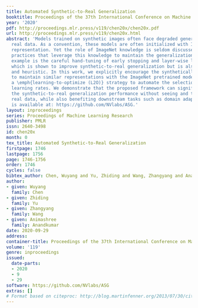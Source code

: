 ```yaml
---
title: Automated Synthetic-to-Real Generalization
booktitle: Proceedings of the 37th International Conference on Machine Learning
year: '2020'
pdf: http://proceedings.mlr.press/v119/chen20x/chen20x.pdf
url: http://proceedings.mlr.press/v119/chen20x.html
abstract: 'Models trained on synthetic images often face degraded generalization to
  real data. As a convention, these models are often initialized with ImageNet pretrained
  representation. Yet the role of ImageNet knowledge is seldom discussed despite common
  practices that leverage this knowledge to maintain the generalization ability. An
  example is the careful hand-tuning of early stopping and layer-wise learning rates,
  which is shown to improve synthetic-to-real generalization but is also laborious
  and heuristic. In this work, we explicitly encourage the synthetically trained model
  to maintain similar representations with the ImageNet pretrained model, and propose
  a \emph{learning-to-optimize (L2O)} strategy to automate the selection of layer-wise
  learning rates. We demonstrate that the proposed framework can significantly improve
  the synthetic-to-real generalization performance without seeing and training on
  real data, while also benefiting downstream tasks such as domain adaptation. Code
  is available at: https://github.com/NVlabs/ASG.'
layout: inproceedings
series: Proceedings of Machine Learning Research
publisher: PMLR
issn: 2640-3498
id: chen20x
month: 0
tex_title: Automated Synthetic-to-Real Generalization
firstpage: 1746
lastpage: 1756
page: 1746-1756
order: 1746
cycles: false
bibtex_author: Chen, Wuyang and Yu, Zhiding and Wang, Zhangyang and Anandkumar, Animashree
author:
- given: Wuyang
  family: Chen
- given: Zhiding
  family: Yu
- given: Zhangyang
  family: Wang
- given: Animashree
  family: Anandkumar
date: 2020-09-29
address: 
container-title: Proceedings of the 37th International Conference on Machine Learning
volume: '119'
genre: inproceedings
issued:
  date-parts:
  - 2020
  - 9
  - 29
software: https://github.com/NVlabs/ASG
extras: []
# Format based on citeproc: http://blog.martinfenner.org/2013/07/30/citeproc-yaml-for-bibliographies/
---
```

